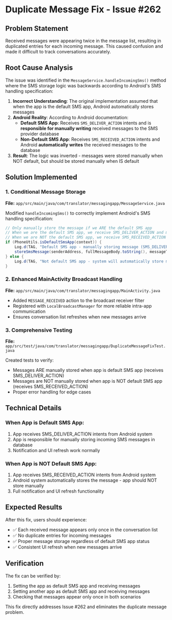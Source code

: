 # Duplicate Message Fix - Issue #262

## Problem Statement
Received messages were appearing twice in the message list, resulting in duplicated entries for each incoming message. This caused confusion and made it difficult to track conversations accurately.

## Root Cause Analysis
The issue was identified in the `MessageService.handleIncomingSms()` method where the SMS storage logic was backwards according to Android's SMS handling specification:

1. **Incorrect Understanding**: The original implementation assumed that when the app is the default SMS app, Android automatically stores messages
2. **Android Reality**: According to Android documentation:
   - **Default SMS App**: Receives `SMS_DELIVER_ACTION` intents and is **responsible for manually writing** received messages to the SMS provider database
   - **Non-Default SMS App**: Receives `SMS_RECEIVED_ACTION` intents and Android **automatically writes** the received messages to the database
3. **Result**: The logic was inverted - messages were stored manually when NOT default, but should be stored manually when IS default

## Solution Implemented

### 1. Conditional Message Storage
**File:** `app/src/main/java/com/translator/messagingapp/MessageService.java`

Modified `handleIncomingSms()` to correctly implement Android's SMS handling specification:

```java
// Only manually store the message if we ARE the default SMS app
// When we are the default SMS app, we receive SMS_DELIVER_ACTION and must manually store
// When we are NOT the default SMS app, we receive SMS_RECEIVED_ACTION and Android automatically stores
if (PhoneUtils.isDefaultSmsApp(context)) {
    Log.d(TAG, "Default SMS app - manually storing message (SMS_DELIVER_ACTION)");
    storeSmsMessage(senderAddress, fullMessageBody.toString(), messageTimestamp);
} else {
    Log.d(TAG, "Not default SMS app - system will automatically store message (SMS_RECEIVED_ACTION)");
}
```

### 2. Enhanced MainActivity Broadcast Handling
**File:** `app/src/main/java/com/translator/messagingapp/MainActivity.java`

- Added `MESSAGE_RECEIVED` action to the broadcast receiver filter
- Registered with `LocalBroadcastManager` for more reliable intra-app communication
- Ensures conversation list refreshes when new messages arrive

### 3. Comprehensive Testing
**File:** `app/src/test/java/com/translator/messagingapp/DuplicateMessageFixTest.java`

Created tests to verify:
- Messages ARE manually stored when app is default SMS app (receives SMS_DELIVER_ACTION)
- Messages are NOT manually stored when app is NOT default SMS app (receives SMS_RECEIVED_ACTION)
- Proper error handling for edge cases

## Technical Details

### When App is Default SMS App:
1. App receives SMS_DELIVER_ACTION intents from Android system
2. App is responsible for manually storing incoming SMS messages in database
3. Notification and UI refresh work normally

### When App is NOT Default SMS App:
1. App receives SMS_RECEIVED_ACTION intents from Android system  
2. Android system automatically stores the message - app should NOT store manually
3. Full notification and UI refresh functionality

## Expected Results

After this fix, users should experience:
- ✅ Each received message appears only once in the conversation list
- ✅ No duplicate entries for incoming messages
- ✅ Proper message storage regardless of default SMS app status
- ✅ Consistent UI refresh when new messages arrive

## Verification

The fix can be verified by:
1. Setting the app as default SMS app and receiving messages
2. Setting another app as default SMS app and receiving messages
3. Checking that messages appear only once in both scenarios

This fix directly addresses Issue #262 and eliminates the duplicate message problem.